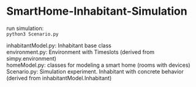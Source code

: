 # SmartHome-Inhabitant-Simulation
run simulation:  
<code>python3 Scenario.py</code>

inhabitantModel.py: Inhabitant base class  
environment.py: Environment with Timeslots (derived from simpy.environment)  
homeModel.py: classes for modeling a smart home (rooms with devices)  
Scenario.py: Simulation experiment. Inhabitant with concrete behavior (derived from inhabitantModel.Inhabitant)  
